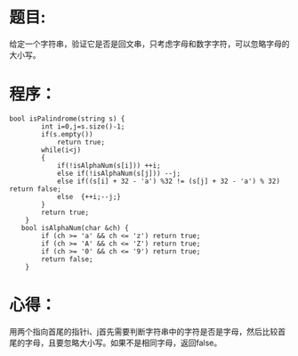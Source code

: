 # 题目:
给定一个字符串，验证它是否是回文串，只考虑字母和数字字符，可以忽略字母的大小写。
# 程序：
~~~
bool isPalindrome(string s) { 
        int i=0,j=s.size()-1;
        if(s.empty())
            return true;
        while(i<j)
        {
            if(!isAlphaNum(s[i])) ++i;
            else if(!isAlphaNum(s[j])) --j;
            else if((s[i] + 32 - 'a') %32 != (s[j] + 32 - 'a') % 32)  return false;                                            
            else  {++i;--j;}
        }
        return true;
    }
   bool isAlphaNum(char &ch) {
        if (ch >= 'a' && ch <= 'z') return true;
        if (ch >= 'A' && ch <= 'Z') return true;
        if (ch >= '0' && ch <= '9') return true;
        return false;
    }
~~~
# 心得：
用两个指向首尾的指针i、j首先需要判断字符串中的字符是否是字母，然后比较首尾的字母，且要忽略大小写。如果不是相同字母，返回false。
